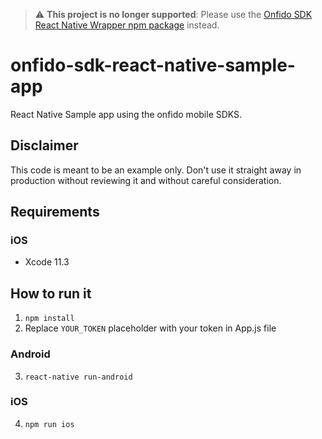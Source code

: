 > :warning: **This project is no longer supported**: Please use the [Onfido SDK React Native Wrapper npm package](https://www.npmjs.com/package/@onfido/react-native-sdk) instead.

# onfido-sdk-react-native-sample-app

React Native Sample app using the onfido mobile SDKS.

## Disclaimer

This code is meant to be an example only.
Don't use it straight away in production without reviewing it and without careful consideration.

## Requirements

### iOS

- Xcode 11.3

## How to run it

1. `npm install`
2. Replace `YOUR_TOKEN` placeholder with your token in App.js file

### Android

3. `react-native run-android`

### iOS

4. `npm run ios`
